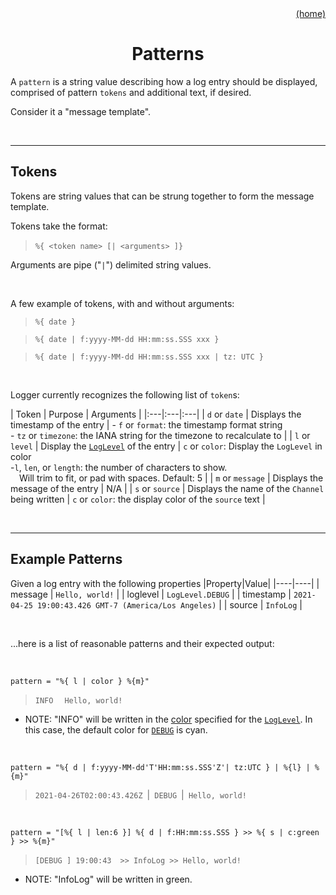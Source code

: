<div id="top" align="right"><a href="https://github.com/auturge/logger#top">(home)</a></div>

# <h1 align="center">Patterns</h1> #

A `pattern` is a string value describing how a log entry should be displayed, comprised of pattern `tokens` and additional text, if desired.

Consider it a "message template".

<br>

----

## Tokens ##

Tokens are string values that can be strung together to form the message template.

Tokens take the format:

> ```%{ <token name> [```&#8203;```| <arguments> ]}```

Arguments are pipe ("`|`") delimited string values.

<br>

A few example of tokens, with and without arguments:

> ```%{ date }```

> ```%{ date | f:yyyy-MM-dd HH:mm:ss.SSS xxx }```

> ```%{ date | f:yyyy-MM-dd HH:mm:ss.SSS xxx | tz: UTC }```

<br>

Logger currently recognizes the following list of `token`s:

<a id="tokens-table"></a>
| Token | Purpose | Arguments |
|:---|:---|:---|
| `d` or `date` | Displays the timestamp of the entry | - `f` or `format`: the timestamp format string<br>- `tz` or `timezone`: the IANA string for the timezone to recalculate to |
| `l` or `level` | Display the [`LogLevel`](#loglevels) of the entry | `c` or `color`: Display the `LogLevel` in color<br>-`l`, `len`, or `length`: the number of characters to show.<br>&emsp;Will trim to fit, or pad with spaces. Default: 5 |
| `m` or `message` | Displays the message of the entry | N/A |
| `s` or `source` | Displays the name of the `Channel` being written | `c` or `color`: the display color of the `source` text |

<br>

----

## Example Patterns ##

Given a log entry with the following properties
|Property|Value|
|----|----|
| message | ```Hello, world!``` |
| loglevel | ```LogLevel.DEBUG``` |
| timestamp | ```2021-04-25 19:00:43.426 GMT-7 (America/Los Angeles)``` |
| source | ```InfoLog``` |

<br>

...here is a list of reasonable patterns and their expected output:

<br>

```pattern = "%{ l | color } %{m}"```
>```INFO```&nbsp;&emsp;```Hello, world!```

- NOTE: "INFO" will be written in the [color](./api/logLevel.md#log-levels) specified for the [`LogLevel`](./api/logLevel.md#log-levels). In this case, the default color for [`DEBUG`](./api/logLevel.md#log-levels) is cyan.

<br>

```pattern = "%{ d | f:yyyy-MM-dd'T'HH:mm:ss.SSS'Z'| tz:UTC } | %{l} | %{m}"```
> ```2021-04-26T02:00:43.426Z```&ensp;&#x7c;&ensp;```DEBUG```&ensp;&#x7c;``` Hello, world!```

<br>

```pattern = "[%{ l | len:6 }] %{ d | f:HH:mm:ss.SSS } >> %{ s | c:green } >> %{m}"```
> ```[DEBUG ] 19:00:43```&ensp;&ensp;```>> InfoLog >> Hello, world!```

- NOTE: "InfoLog" will be written in green.
<br>
